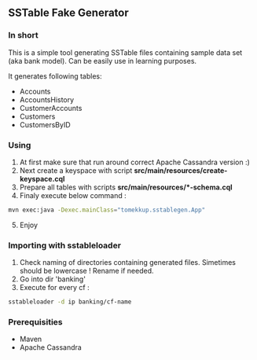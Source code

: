 ## SSTable Fake Generator

### In short 
This is a simple tool generating SSTable files containing sample data set (aka bank model). Can be easily use in learning purposes.

It generates following tables:
 * Accounts
 * AccountsHistory
 * CustomerAccounts
 * Customers
 * CustomersByID

### Using
 1. At first make sure that run around correct Apache Cassandra version :)
 2. Next create a keyspace with script **src/main/resources/create-keyspace.cql**
 3. Prepare all tables with scripts **src/main/resources/\*-schema.cql**
 4. Finaly execute below command :
```sh
mvn exec:java -Dexec.mainClass="tomekkup.sstablegen.App"
```
 5. Enjoy

### Importing with sstableloader
  1. Check naming of directories containing generated files. Simetimes should be lowercase ! Rename if needed.
  2. Go into dir 'banking'
  3. Execute for every cf :
```sh
sstableloader -d ip banking/cf-name
```

### Prerequisities

 * Maven
 * Apache Cassandra